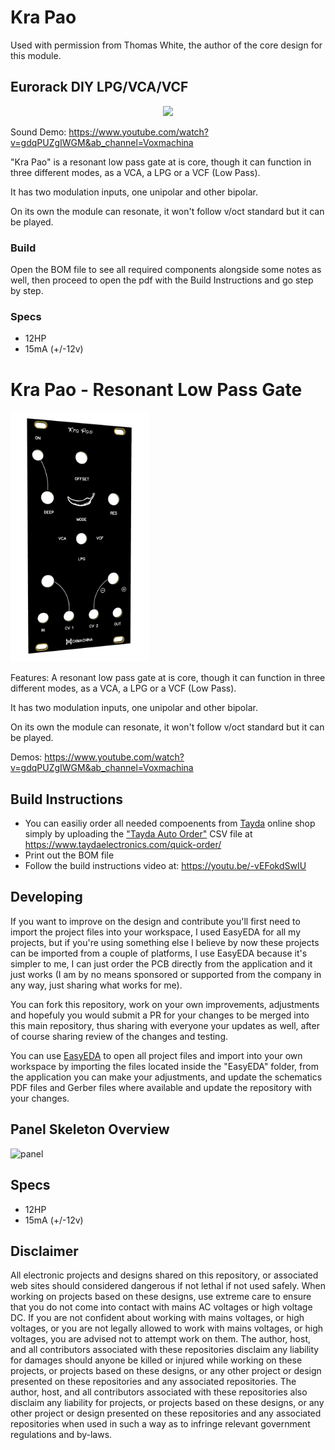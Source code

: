 # Kra Pao
Used with permission from Thomas White, the author of the core design for this module.

## Eurorack DIY LPG/VCA/VCF

<p align="center">
  <img src="https://github.com/musicdevghost/eurorack/blob/main/KRA%20PAO%20-%20RESONANT%20LOW%20PASS%20GATE/Images/real_faceplate.png" width="450">
</p>

Sound Demo: https://www.youtube.com/watch?v=gdqPUZgIWGM&ab_channel=Voxmachina

"Kra Pao" is a resonant low pass gate at is core, though it can function in three different modes, as a VCA, a LPG or a VCF (Low Pass).

It has two modulation inputs, one unipolar and other bipolar.

On its own the module can resonate, it won't follow v/oct standard but it can be played.

### Build
Open the BOM file to see all required components alongside some notes as well, then proceed to open the pdf with the Build Instructions and go step by step.

### Specs

* 12HP
* 15mA (+/-12v)


# Kra Pao - Resonant Low Pass Gate

<img src="./Images/3d_faceplate.png" height="400px">

Features:
A resonant low pass gate at is core, though it can function in three different modes, as a VCA, a LPG or a VCF (Low Pass).

It has two modulation inputs, one unipolar and other bipolar.

On its own the module can resonate, it won't follow v/oct standard but it can be played.

Demos: https://www.youtube.com/watch?v=gdqPUZgIWGM&ab_channel=Voxmachina

## Build Instructions
* You can easiliy order all needed compoenents from [Tayda](https://www.taydaelectronics.com) online shop simply by uploading the ["Tayda Auto Order"](./Tayda%20Auto%20Order.csv) CSV file at https://www.taydaelectronics.com/quick-order/
* Print out the BOM file
* Follow the build instructions video at: https://youtu.be/-vEFokdSwIU

## Developing
If you want to improve on the design and contribute you'll first need to import the project files into your workspace, I used EasyEDA for all my projects, but if you're using something else I believe by now these projects can be imported from a couple of platforms, I use EasyEDA because it's simpler to me, I can just order the PCB directly from the application and it just works (I am by no means sponsored or supported from the company in any way, just sharing what works for me).

You can fork this repository, work on your own improvements, adjustments and hopefuly you would submit a PR for your changes to be merged into this main repository, thus sharing with everyone your updates as well, after of course sharing review of the changes and testing.

You can use [EasyEDA](https://easyeda.com/) to open all project files and import into your own workspace by importing the files located inside the "EasyEDA" folder, from the application you can make your adjustments, and update the schematics PDF files and Gerber files where available and update the repository with your changes.

## Panel Skeleton Overview
![panel](./Images/panel_preview.png)

## Specs

* 12HP
* 15mA (+/-12v)

## Disclaimer
All electronic projects and designs shared on this repository, or associated web sites should considered dangerous if not lethal if not used safely. When working on projects based on these designs, use extreme care to ensure that you do not come into contact with mains AC voltages or high voltage DC. If you are not confident about working with mains voltages, or high voltages, or you are not legally allowed to work with mains voltages, or high voltages, you are advised not to attempt work on them. The author, host, and all contributors associated with these repositories disclaim any liability for damages should anyone be killed or injured while working on these projects, or projects based on these designs, or any other project or design presented on these repositories and any associated repositories. The author, host, and all contributors associated with these repositories also disclaim any liability for projects, or projects based on these designs, or any other project or design presented on these repositories and any associated repositories when used in such a way as to infringe relevant government regulations and by-laws. 